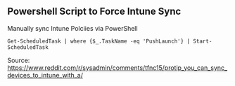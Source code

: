 ## Powershell Script to Force Intune Sync

Manually sync Intune Polciies via PowerShell

```
Get-ScheduledTask | where {$_.TaskName -eq 'PushLaunch'} | Start-ScheduledTask
```


Source: https://www.reddit.com/r/sysadmin/comments/tfnc15/protip_you_can_sync_devices_to_intune_with_a/
